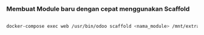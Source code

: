 ### Membuat Module baru dengan cepat menggunakan Scaffold

```sh

docker-compose exec web /usr/bin/odoo scaffold <nama_module> /mnt/extra-addons && sudo chmod -R 777 custom-addons/<nama_module>

```